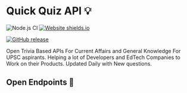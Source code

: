 # Quick Quiz API :bulb:

![Node.js CI](https://github.com/prkhrv/Swagger-API-Documentation/workflows/Node.js%20CI/badge.svg)
[![Website shields.io](https://img.shields.io/website-up-down-green-red/http/shields.io.svg)](https://quick-quiz-api.herokuapp.com)

[![GitHub release](https://img.shields.io/github/package-json/v/prkhrv/Swagger-API-Documentation)](https://GitHub.com/Naereen/StrapDown.js/releases/)


Open Trivia Based APIs For Current Affairs and General Knowledge For UPSC aspirants. Helping a lot of Developers and EdTech Companies to Work on their Products. Updated Daily with New questions. 

## Open Endpoints :link:


 
 

